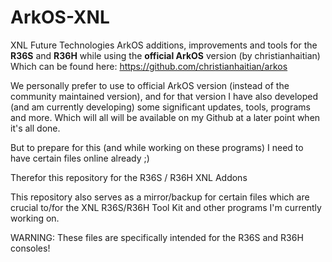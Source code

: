 # ArkOS-XNL
XNL Future Technologies ArkOS additions, improvements and tools for the <strong>R36S</strong> and <strong>R36H</strong> while using the <strong>official ArkOS</strong> version (by christianhaitian)
Which can be found here: https://github.com/christianhaitian/arkos

We personally prefer to use to official ArkOS version (instead of the community maintained version), and for that version I have also developed
(and am currently developing) some significant updates, tools, programs and more. Which will all will be available on my Github at a later point
when it's all done.

But to prepare for this (and while working on these programs) I need to have certain files online already ;)

Therefor this repository for the R36S / R36H XNL Addons

This repository also serves as a mirror/backup for certain files which are crucial to/for the XNL R36S/R36H Tool Kit and other programs I'm currently working on.

WARNING:
These files are specifically intended for the R36S and R36H consoles!
